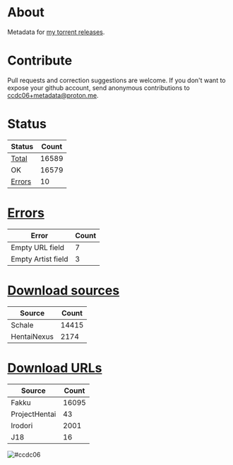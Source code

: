 # About
Metadata for [my torrent releases](https://sukebei.nyaa.si/?q=CCDC06).

# Contribute
Pull requests and correction suggestions are welcome. If you don't want to expose your github account, send anonymous contributions to [ccdc06+metadata@proton.me](mailto:ccdc06+metadata@proton.me).

<!-- [Status] -->
# Status
|Status|Count|
|-|-|
|[Total](indexes/list.csv)|16589|
|OK|16579|
|[Errors](indexes/errors.csv)|10|

# [Errors](indexes/errors.csv)
|Error|Count|
|-|-|
|Empty URL field|7|
|Empty Artist field|3|

# [Download sources](indexes/downloadSource.csv)
|Source|Count|
|-|-|
|Schale|14415|
|HentaiNexus|2174|

# [Download URLs](indexes/urlSource.csv)
|Source|Count|
|-|-|
|Fakku|16095|
|ProjectHentai|43|
|Irodori|2001|
|J18|16|
<!-- [/Status] -->

![#ccdc06](https://placehold.co/15x15/ccdc06/ccdc06.png)
